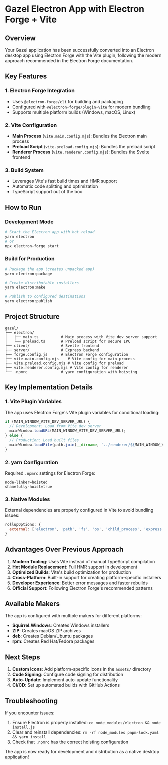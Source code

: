 # Gazel Electron App with Electron Forge + Vite

## Overview

Your Gazel application has been successfully converted into an Electron desktop app using Electron Forge with the Vite plugin, following the modern approach recommended in the Electron Forge documentation.

## Key Features

### 1. **Electron Forge Integration**
- Uses `@electron-forge/cli` for building and packaging
- Configured with `@electron-forge/plugin-vite` for modern bundling
- Supports multiple platform builds (Windows, macOS, Linux)

### 2. **Vite Configuration**
- **Main Process** (`vite.main.config.mjs`): Bundles the Electron main process
- **Preload Script** (`vite.preload.config.mjs`): Bundles the preload script
- **Renderer Process** (`vite.renderer.config.mjs`): Bundles the Svelte frontend

### 3. **Build System**
- Leverages Vite's fast build times and HMR support
- Automatic code splitting and optimization
- TypeScript support out of the box

## How to Run

### Development Mode
```bash
# Start the Electron app with hot reload
yarn electron
# or
npx electron-forge start
```

### Build for Production
```bash
# Package the app (creates unpacked app)
yarn electron:package

# Create distributable installers
yarn electron:make

# Publish to configured destinations
yarn electron:publish
```

## Project Structure

```
gazel/
├── electron/
│   ├── main.ts          # Main process with Vite dev server support
│   └── preload.ts       # Preload script for secure IPC
├── client/              # Svelte frontend
├── server/              # Express backend
├── forge.config.js      # Electron Forge configuration
├── vite.main.config.mjs    # Vite config for main process
├── vite.preload.config.mjs # Vite config for preload
├── vite.renderer.config.mjs # Vite config for renderer
└── .npmrc               # yarn configuration with hoisting
```

## Key Implementation Details

### 1. **Vite Plugin Variables**
The app uses Electron Forge's Vite plugin variables for conditional loading:
```typescript
if (MAIN_WINDOW_VITE_DEV_SERVER_URL) {
  // Development: Load from Vite dev server
  mainWindow.loadURL(MAIN_WINDOW_VITE_DEV_SERVER_URL);
} else {
  // Production: Load built files
  mainWindow.loadFile(path.join(__dirname, `../renderer/${MAIN_WINDOW_VITE_NAME}/index.html`));
}
```

### 2. **yarn Configuration**
Required `.npmrc` settings for Electron Forge:
```
node-linker=hoisted
shamefully-hoist=true
```

### 3. **Native Modules**
External dependencies are properly configured in Vite to avoid bundling issues:
```javascript
rollupOptions: {
  external: ['electron', 'path', 'fs', 'os', 'child_process', 'express', ...]
}
```

## Advantages Over Previous Approach

1. **Modern Tooling**: Uses Vite instead of manual TypeScript compilation
2. **Hot Module Replacement**: Full HMR support in development
3. **Optimized Builds**: Vite's build optimization for production
4. **Cross-Platform**: Built-in support for creating platform-specific installers
5. **Developer Experience**: Better error messages and faster rebuilds
6. **Official Support**: Following Electron Forge's recommended patterns

## Available Makers

The app is configured with multiple makers for different platforms:
- **Squirrel.Windows**: Creates Windows installers
- **ZIP**: Creates macOS ZIP archives
- **deb**: Creates Debian/Ubuntu packages
- **rpm**: Creates Red Hat/Fedora packages

## Next Steps

1. **Custom Icons**: Add platform-specific icons in the `assets/` directory
2. **Code Signing**: Configure code signing for distribution
3. **Auto-Update**: Implement auto-update functionality
4. **CI/CD**: Set up automated builds with GitHub Actions

## Troubleshooting

If you encounter issues:
1. Ensure Electron is properly installed: `cd node_modules/electron && node install.js`
2. Clear and reinstall dependencies: `rm -rf node_modules pnpm-lock.yaml && yarn install`
3. Check that `.npmrc` has the correct hoisting configuration

The app is now ready for development and distribution as a native desktop application!
